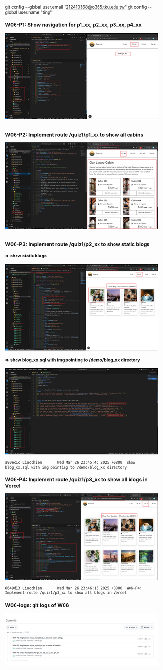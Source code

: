 git config --global user.email "212410368@o365.tku.edu.tw"
git config --global user.name "ting"

### W06-P1: Show navigation for p1_xx, p2_xx, p3_xx, p4_xx

![](w06-p1.png)

```

```

### W06-P2: Implement route /quiz1/p1_xx to show all cabins

![](w06-p2.png)

```

```

### W06-P3: Implement route /quiz1/p2_xx to show static blogs

#### => show static blogs

![](w06-p3-1.png)

#### => show blog_xx.sql with img pointing to /demo/blog_xx directory

![](w06-p3-2.png)

```
a80ec1c Liucchien       Wed Mar 26 23:45:46 2025 +0800  show blog_xx.sql with img pointing to /demo/blog_xx directory
```

### W06-P4: Implement route /quiz1/p3_xx to show all blogs in Vercel

![](w06-p4.png)

```
6649d13 Liucchien       Wed Mar 26 23:46:13 2025 +0800  W06-P4: Implement route /quiz1/p3_xx to show all blogs in Vercel
```

### W06-logs: git logs of W06

![](w06-logs.png)
